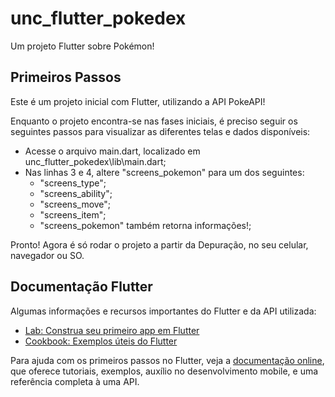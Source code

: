 # unc_flutter_pokedex

Um projeto Flutter sobre Pokémon!


## Primeiros Passos

Este é um projeto inicial com Flutter, utilizando a API PokeAPI!

Enquanto o projeto encontra-se nas fases iniciais, é preciso seguir os seguintes passos para visualizar as diferentes telas e dados disponíveis:

- Acesse o arquivo main.dart, localizado em unc_flutter_pokedex\lib\main.dart;
- Nas linhas 3 e 4, altere "screens_pokemon" para um dos seguintes:
    - "screens_type";
    - "screens_ability";
    - "screens_move";
    - "screens_item";
    - "screens_pokemon" também retorna informações!;

Pronto! Agora é só rodar o projeto a partir da Depuração, no seu celular, navegador ou SO.


## Documentação Flutter

Algumas informações e recursos importantes do Flutter e da API utilizada:

- [Lab: Construa seu primeiro app em Flutter](https://flutter.dev/docs/get-started/codelab)
- [Cookbook: Exemplos úteis do Flutter](https://flutter.dev/docs/cookbook)

Para ajuda com os primeiros passos no Flutter, veja a
[documentação online](https://flutter.dev/docs), que oferece tutoriais,
exemplos, auxílio no desenvolvimento mobile, e uma referência completa à uma API.